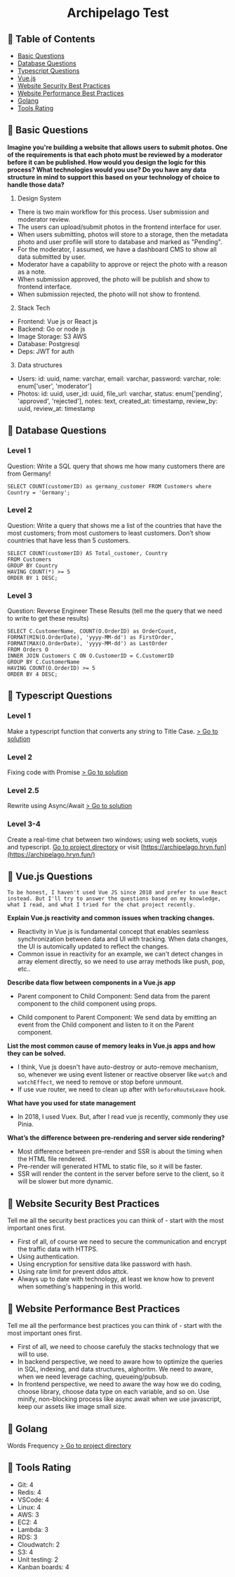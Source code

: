 <h1 align="center">Archipelago Test</h1>


## 📝 Table of Contents

- [Basic Questions](#basic)
- [Database Questions](#database)
- [Typescript Questions](#typescript)
- [Vue.js](#vue)
- [Website Security Best Practices](#security)
- [Website Performance Best Practices](#performance)
- [Golang](#golang)
- [Tools Rating](#tools)

## 🧐 Basic Questions <a name = "basic"></a>

<b>Imagine you're building a website that allows users to submit photos. One of the requirements is that each photo must be reviewed by a moderator before it can be published. How would you design the logic for this process? What technologies would you use? Do you have any data structure in mind to support this based on your technology of choice to handle those data?</b>

1. Design System
- There is two main workflow for this process. User submission and moderator review.
- The users can upload/submit photos in the frontend interface for user.
- When users submitting, photos will store to a storage, then the metadata photo and user profile will store to database and marked as "Pending".
- For the moderator, I assumed, we have a dashboard CMS to show all data submitted by user.
- Moderator have a capability to approve or reject the photo with a reason as a note.
- When submission approved, the photo will be publish and show to frontend interface.
- When submission rejected, the photo will not show to frontend.

2. Stack Tech
- Frontend: Vue js or React js
- Backend: Go or node js
- Image Storage: S3 AWS
- Database: Postgresql
- Deps: JWT for auth

3. Data structures
- Users: id: uuid, name: varchar, email: varchar, password: varchar, role: enum['user', 'moderator']
- Photos: id: uuid, user_id: uuid, file_url: varchar, status: enum['pending', 'approved', 'rejected'], notes: text, created_at: timestamp, review_by: uuid, review_at: timestamp


## 🏁 Database Questions <a name = "database"></a>

### Level 1

Question: Write a SQL query that shows me how many customers there are from Germany!

```
SELECT COUNT(customerID) as germany_customer FROM Customers where Country = 'Germany';
```

### Level 2

Question: Write a query that shows me a list of the countries that have the most customers; from most customers to least customers.  Don’t show countries that have less than 5 customers.

```
SELECT COUNT(customerID) AS Total_customer, Country
FROM Customers
GROUP BY Country
HAVING COUNT(*) >= 5
ORDER BY 1 DESC;
```


### Level 3

Question: Reverse Engineer These Results (tell me the query that we need to write to get these results)

```
SELECT C.CustomerName, COUNT(O.OrderID) as OrderCount,
FORMAT(MIN(O.OrderDate), 'yyyy-MM-dd') as FirstOrder,
FORMAT(MAX(O.OrderDate), 'yyyy-MM-dd') as LastOrder
FROM Orders O
INNER JOIN Customers C ON O.CustomerID = C.CustomerID
GROUP BY C.CustomerName
HAVING COUNT(O.OrderID) >= 5
ORDER BY 4 DESC;
```


## 🧐 Typescript Questions <a name = "typescript"></a>

### Level 1
Make a typescript function that converts any string to Title Case. [> Go to solution](/quiz/level-1-title-case.ts)

### Level 2
Fixing code with Promise
[> Go to solution](/quiz/level-2-promise.ts)

### Level 2.5
Rewrite using Async/Await
[> Go to solution](/quiz/level-2-async.ts)


### Level 3-4
Create a real-time chat between two windows; using web sockets, vuejs and typescript.
[Go to project directory](/chat-app/) or visit [https://archipelago.hryn.fun](https://archipelago.hryn.fun/)


## 🧐 Vue.js Questions <a name = "vue"></a>

```
To be honest, I haven't used Vue JS since 2018 and prefer to use React instead. But I'll try to answer the questions based on my knowledge, what I read, and what I tried for the chat project recently.
```

<b>Explain Vue.js reactivity and common issues when tracking changes.</b>
 - Reactivity in Vue js is fundamental concept that enables seamless synchronization between data and UI with tracking. When data changes, the UI is automically updated to reflect the changes.
 - Common issue in reactivity for an example, we can't detect changes in array element directly, so we need to use array methods like push, pop, etc..


<b>Describe data flow between components in a Vue.js app</b>

- Parent component to Child Component: Send data from the parent component to the child component using props.

- Child component to Parent Component: We send data by emitting an event from the Child component and listen to it on the Parent component.

<b>List the most common cause of memory leaks in Vue.js apps and how they can be solved.</b>

- I think, Vue js doesn't have auto-destroy or auto-remove mechanism, so, whenever we using event listener or reactive observer like `watch` and `watchEffect`, we need to remove or stop before unmount.
- If use vue router, we need to clean up after with `beforeRouteLeave` hook.

<b>What have you used for state management</b>

- In 2018, I used Vuex. But, after I read vue js recently, commonly they use Pinia.

<b>What’s the difference between pre-rendering and server side rendering?</b>

- Most difference between pre-render and SSR is about the timing when the HTML file rendered.
- Pre-render will generated HTML to static file, so it will be faster.
- SSR will render the content in the server before serve to the client, so it will be slower but more dynamic.


## 🧐 Website Security Best Practices <a name = "security"></a>

Tell me all the security best practices you can think of - start with the most important ones first.

- First of all, of course we need to secure the communication and encrypt the traffic data with HTTPS.
- Using authentication.
- Using encryption for sensitive data like password with hash.
- Using rate limit for prevent ddos attck.
- Always up to date with technology, at least we know how to prevent when something's happening in this world.

## 🔧 Website Performance Best Practices <a name = "performance"></a>

Tell me all the performance best practices you can think of - start with the most important ones first.

- First of all, we need to choose carefuly the stacks technology that we will to use.
- In backend perspective, we need to aware how to optimize the queries in SQL, indexing, and data structures, alghoritm. We need to aware, when we need leverage caching, queueing/pubsub.
- In frontend perspective, we need to aware the way how we do coding, choose library, choose data type on each variable, and so on. Use minify, non-blocking process like async await when we use javascript, keep our assets like image small size.


## 🎉 Golang <a name = "golang"></a>

Words Frequency [> Go to project directory](/go/main.go)

## 🔧 Tools Rating <a name = "tools"></a>

- Git: 4
- Redis: 4
- VSCode: 4
- Linux: 4
- AWS: 3
- EC2: 4
- Lambda: 3
- RDS: 3
- Cloudwatch: 2
- S3: 4
- Unit testing: 2
- Kanban boards: 4